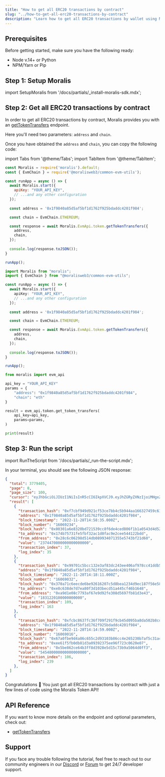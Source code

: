 ```yaml
---
title: "How to get all ERC20 transactions by contract"
slug: "../how-to-get-all-erc20-transactions-by-contract"
description: "Learn how to get all ERC20 transactions by wallet using Moralis Token API."
---
```

## Prerequisites

Before getting started, make sure you have the following ready:

- Node v.14+ or Python
- NPM/Yarn or Pip

## Step 1: Setup Moralis

import SetupMoralis from '/docs/partials/_install-moralis-sdk.mdx';

<SetupMoralis node="moralis @moralisweb3/common-evm-utils" python="moralis" />

## Step 2: Get all ERC20 transactions by contract

In order to get all ERC20 transactions by contract, Moralis provides you with an [getTokenTransfers](https://docs.moralis.io/reference/gettokentransfers) endpoint.

Here you'll need two parameters: `address` and `chain`.

Once you have obtained the `address` and `chain`, you can copy the following code:

import Tabs from '@theme/Tabs';
import TabItem from '@theme/TabItem';

<Tabs groupId="programming-language">
  <TabItem value="javascript" label="index.js (JavaScript)" default>

```javascript index.js
const Moralis = require('moralis').default;
const { EvmChain } = require('@moralisweb3/common-evm-utils');

const runApp = async () => {
  await Moralis.start({
    apiKey: "YOUR_API_KEY",
    // ...and any other configuration
  });
  
  const address = '0x1f9840a85d5af5bf1d1762f925bdaddc4201f984';

  const chain = EvmChain.ETHEREUM;

  const response = await Moralis.EvmApi.token.getTokenTransfers({
    address,
    chain,
  });
  
  console.log(response.toJSON());
}

runApp();
```

</TabItem>
<TabItem value="typescript" label="index.ts (TypeScript)">

```typescript index.ts
import Moralis from "moralis";
import { EvmChain } from "@moralisweb3/common-evm-utils";

const runApp = async () => {
  await Moralis.start({
    apiKey: "YOUR_API_KEY",
    // ...and any other configuration
  });
  
  const address = '0x1f9840a85d5af5bf1d1762f925bdaddc4201f984';

  const chain = EvmChain.ETHEREUM;

  const response = await Moralis.EvmApi.token.getTokenTransfers({
    address,
    chain,
  });
  
  console.log(response.toJSON());
}

runApp();
```

</TabItem>
<TabItem value="python" label="index.py (Python)">

```python index.py
from moralis import evm_api

api_key = "YOUR_API_KEY"
params = {
    "address": "0x1f9840a85d5af5bf1d1762f925bdaddc4201f984", 
    "chain": "eth"
}

result = evm_api.token.get_token_transfers(
    api_key=api_key,
    params=params,
)

print(result)
```

</TabItem>
</Tabs>



## Step 3: Run the script

import RunTheScript from '/docs/partials/_run-the-script.mdx';

<RunTheScript />

In your terminal, you should see the following JSON response:

```json
{
  "total": 3779405,
  "page": 0,
  "page_size": 100,
  "cursor": "eyJhbGciOiJIUzI1NiIsInR5cCI6IkpXVCJ9.eyJhZGRyZXNzIjoiMHgxZjk4NDBhODVkNWFmNWJmMWQxNzYyZjkyNWJkYWRkYzQyMDFmOTg0IiwiY2hhaW4iOiJldGgiLCJhcGlLZXlJZCI6MTkwNjU5LCJsaW1pdCI6MTAwLCJ0b3BpYzMiOiI9Om51bGwiLCJ0b19ibG9jayI6IjE2MDY4NTg4IiwicGFnZSI6MSwidG90YWwiOjM3Nzk0MDUsIm9mZnNldCI6MSwidWMiOnRydWUsImlhdCI6MTY2OTY0NzYwNH0.A_F4jCBNybeIMvG4CBwTnc5-40hIY7QtBu5SrKEiih8",
  "result": [
    {
      "transaction_hash": "0xf7cbf949d921cf53ce7bb4c5b944aa166327459c61c56a7c5057b0c9e89eaf2b",
      "address": "0x1f9840a85d5af5bf1d1762f925bdaddc4201f984",
      "block_timestamp": "2022-11-28T14:58:35.000Z",
      "block_number": "16069234",
      "block_hash": "0x00301a6e8320bd721539cc8f6de4ced806f1b1a0543d4d52153122731880523b",
      "to_address": "0x174b75731fe5fbf32ac1d0fac9e2cee544122bdd",
      "from_address": "0x28c6c06298d514db089934071355e5743bf21d60",
      "value": "2374470000000000000000",
      "transaction_index": 37,
      "log_index": 35
    },
    {
      "transaction_hash": "0x99701c5bcc132e3af83dc243ee406af978cc41ddb5e5a8b6616a48e198522881",
      "address": "0x1f9840a85d5af5bf1d1762f925bdaddc4201f984",
      "block_timestamp": "2022-11-28T14:18:11.000Z",
      "block_number": "16069032",
      "block_hash": "0x370a71c6eecde6be92616207c5d8bea1234d9ec187f56e585ec5335f7c7dfdd5",
      "to_address": "0xe8c638de7d7ea80f3d103becd51a445cf46b1648",
      "from_address": "0xa9d1e08c7793af67e9d92fe308d5697fb81d3e43",
      "value": "1831220100000000000",
      "transaction_index": 109,
      "log_index": 163
    },
    {
      "transaction_hash": "0xfcbc8637fc36f709f291f9cb45d095ba8da502b8cd2a2d023866a4d237553457",
      "address": "0x1f9840a85d5af5bf1d1762f925bdaddc4201f984",
      "block_timestamp": "2022-11-28T14:14:59.000Z",
      "block_number": "16069016",
      "block_hash": "0x67a0fbe9d4a86c655c2d93103b86cc4e265230b7af5c31acc407689c0f10bcd7",
      "to_address": "0xee61f5fb0db81d3a09392375ee96f723c0620e07",
      "from_address": "0x5be862ce64b3ff8d3928e5d15c73b9a5064d0ff3",
      "value": "545480000000000000000",
      "transaction_index": 106,
      "log_index": 239
    },
  ]
}
```

Congratulations 🥳 You just got all ERC20 transactions by contract with just a few lines of code using the Moralis Token API!

## API Reference

If you want to know more details on the endpoint and optional parameters, check out:

- [getTokenTransfers](https://docs.moralis.io/reference/gettokentransfers)

## Support

If you face any trouble following the tutorial, feel free to reach out to our community engineers in our [Discord](https://moralis.io/discord) or [Forum](https://forum.moralis.io) to get 24/7 developer support.